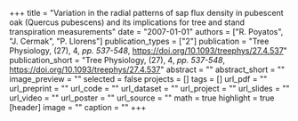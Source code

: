 +++
title = "Variation in the radial patterns of sap flux density in pubescent oak (Quercus pubescens) and its implications for tree and stand transpiration measurements"
date = "2007-01-01"
authors = ["R. Poyatos", "J. Cermak", "P. Llorens"]
publication_types = ["2"]
publication = "Tree Physiology, (27), 4, _pp. 537-548_, https://doi.org/10.1093/treephys/27.4.537"
publication_short = "Tree Physiology, (27), 4, _pp. 537-548_, https://doi.org/10.1093/treephys/27.4.537"
abstract = ""
abstract_short = ""
image_preview = ""
selected = false
projects = []
tags = []
url_pdf = ""
url_preprint = ""
url_code = ""
url_dataset = ""
url_project = ""
url_slides = ""
url_video = ""
url_poster = ""
url_source = ""
math = true
highlight = true
[header]
image = ""
caption = ""
+++
